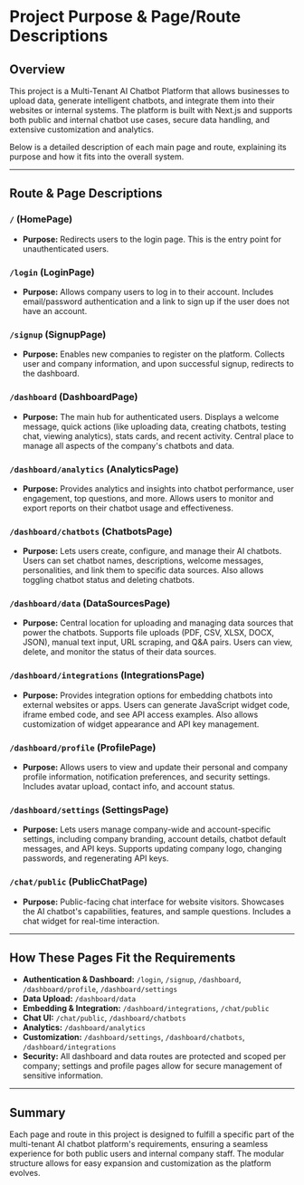 # Project Purpose & Page/Route Descriptions

## Overview
This project is a Multi-Tenant AI Chatbot Platform that allows businesses to upload data, generate intelligent chatbots, and integrate them into their websites or internal systems. The platform is built with Next.js and supports both public and internal chatbot use cases, secure data handling, and extensive customization and analytics.

Below is a detailed description of each main page and route, explaining its purpose and how it fits into the overall system.

---

## Route & Page Descriptions

### `/` (HomePage)
- **Purpose:** Redirects users to the login page. This is the entry point for unauthenticated users.

### `/login` (LoginPage)
- **Purpose:** Allows company users to log in to their account. Includes email/password authentication and a link to sign up if the user does not have an account.

### `/signup` (SignupPage)
- **Purpose:** Enables new companies to register on the platform. Collects user and company information, and upon successful signup, redirects to the dashboard.

### `/dashboard` (DashboardPage)
- **Purpose:** The main hub for authenticated users. Displays a welcome message, quick actions (like uploading data, creating chatbots, testing chat, viewing analytics), stats cards, and recent activity. Central place to manage all aspects of the company's chatbots and data.

### `/dashboard/analytics` (AnalyticsPage)
- **Purpose:** Provides analytics and insights into chatbot performance, user engagement, top questions, and more. Allows users to monitor and export reports on their chatbot usage and effectiveness.

### `/dashboard/chatbots` (ChatbotsPage)
- **Purpose:** Lets users create, configure, and manage their AI chatbots. Users can set chatbot names, descriptions, welcome messages, personalities, and link them to specific data sources. Also allows toggling chatbot status and deleting chatbots.

### `/dashboard/data` (DataSourcesPage)
- **Purpose:** Central location for uploading and managing data sources that power the chatbots. Supports file uploads (PDF, CSV, XLSX, DOCX, JSON), manual text input, URL scraping, and Q&A pairs. Users can view, delete, and monitor the status of their data sources.

### `/dashboard/integrations` (IntegrationsPage)
- **Purpose:** Provides integration options for embedding chatbots into external websites or apps. Users can generate JavaScript widget code, iframe embed code, and see API access examples. Also allows customization of widget appearance and API key management.

### `/dashboard/profile` (ProfilePage)
- **Purpose:** Allows users to view and update their personal and company profile information, notification preferences, and security settings. Includes avatar upload, contact info, and account status.

### `/dashboard/settings` (SettingsPage)
- **Purpose:** Lets users manage company-wide and account-specific settings, including company branding, account details, chatbot default messages, and API keys. Supports updating company logo, changing passwords, and regenerating API keys.

### `/chat/public` (PublicChatPage)
- **Purpose:** Public-facing chat interface for website visitors. Showcases the AI chatbot's capabilities, features, and sample questions. Includes a chat widget for real-time interaction.

---

## How These Pages Fit the Requirements
- **Authentication & Dashboard:** `/login`, `/signup`, `/dashboard`, `/dashboard/profile`, `/dashboard/settings`
- **Data Upload:** `/dashboard/data`
- **Embedding & Integration:** `/dashboard/integrations`, `/chat/public`
- **Chat UI:** `/chat/public`, `/dashboard/chatbots`
- **Analytics:** `/dashboard/analytics`
- **Customization:** `/dashboard/settings`, `/dashboard/chatbots`, `/dashboard/integrations`
- **Security:** All dashboard and data routes are protected and scoped per company; settings and profile pages allow for secure management of sensitive information.

---

## Summary
Each page and route in this project is designed to fulfill a specific part of the multi-tenant AI chatbot platform's requirements, ensuring a seamless experience for both public users and internal company staff. The modular structure allows for easy expansion and customization as the platform evolves.
